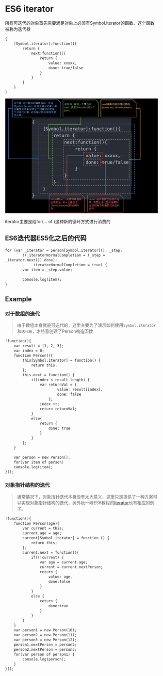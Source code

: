 # ES6 iterator

所有可迭代的对象首先需要满足对象上必须有Symbol.iterator的函数，这个函数被称为迭代器

```
{
    [Symbol.iterator]:function(){
        return {
            next:function(){
                return {
                    value: xxxxx,
                    done: true/false
                }
            }
        }
    }
}
```

![迭代器详解](./imgs/symboliterator.png)

iterator主要是给for(... of )这种新的循环方式进行消费的

## ES6迭代器ES5化之后的代码

```
for (var _iterator = person[Symbol.iterator](), _step;
        !(_iteratorNormalCompletion = (_step = _iterator.next()).done);
            _iteratorNormalCompletion = true) {
        var item = _step.value;

        console.log(item);
}
```

## Example

### 对于数组的迭代

> 由于数组本身就是可迭代的，这里主要为了演示如何使用`Symbol.iterator`和`迭代器`，才特意创建了Person构造函数

```
!function(){
    var result = [1, 2, 3];
    var index = 0;
    function Person(){
        this[Symbol.iterator] = function() {
            return this;
        };
        this.next = function() {
            if(index < result.length) {
                var returnVal = {
                        value: result[index],
                        done: false
                    };
                index ++;
                return returnVal;
            }
            else{
                return {
                    done: true
                }
            }
        };
    }

    var person = new Person();
    for(var item of person)
    console.log(item);
}();
```

### 对象指针结构的迭代

> 通常情况下，对象指针迭代本身没有太大意义，这里只是提供了一种方案可以实现对象指针结构的迭代，另外阮一峰ES6教程的[Iterator](http://es6.ruanyifeng.com/#docs/iterator)也有相应的例子。

```
!function(){
    function Person(age){
        var current = this;
        current.age = age;
        current[Symbol.iterator] = function () {
            return this;
        };
        current.next = function(){
            if(!!current) {
                var age = current.age;
                current = current.nextPerson;
                return {
                    value: age,
                    done:false
                }
            }
            else {
                return {
                    done:true
                }
            }
        }
    }
    var person1 = new Person(10);
    var person2 = new Person(11);
    var person3 = new Person(12);
    person1.nextPerson = person2;
    person2.nextPerson = person3;
    for(var person of person1) {
        console.log(person);
    }
}();
```

